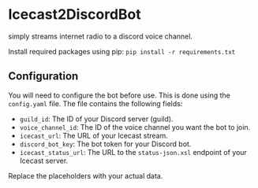 # Icecast2DiscordBot
simply streams internet radio to a discord voice channel.

Install required packages using pip: 
    ```
    pip install -r requirements.txt
    ```

## Configuration

You will need to configure the bot before use. This is done using the `config.yaml` file. The file contains the following fields:

- `guild_id`: The ID of your Discord server (guild).
- `voice_channel_id`: The ID of the voice channel you want the bot to join.
- `icecast_url`: The URL of your Icecast stream.
- `discord_bot_key`: The bot token for your Discord bot.
- `icecast_status_url`: The URL to the `status-json.xsl` endpoint of your Icecast server.

Replace the placeholders with your actual data.
